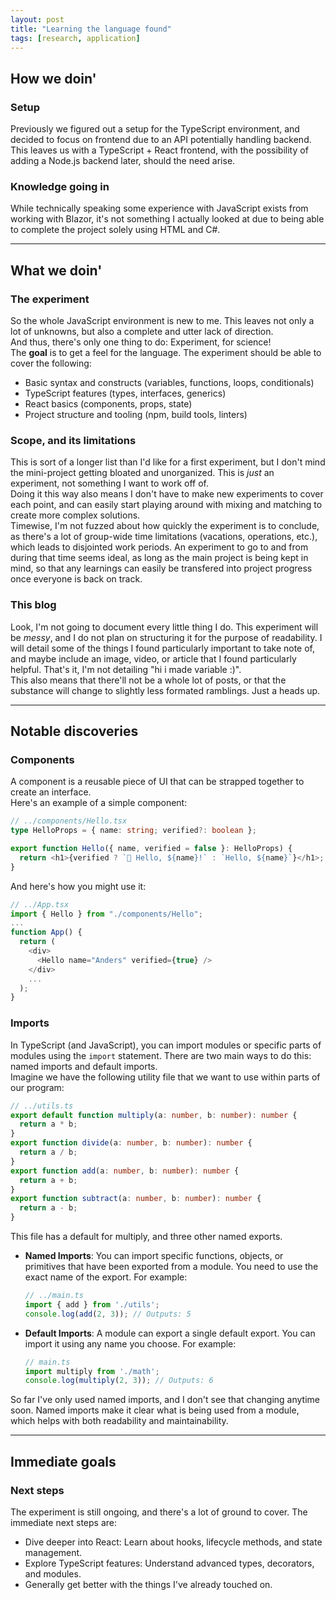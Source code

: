 ```yaml
---
layout: post
title: "Learning the language found"
tags: [research, application]
---
```


## How we doin'
### Setup
Previously we figured out a setup for the TypeScript environment, and decided to focus on frontend due to an API potentially handling backend.  
This leaves us with a TypeScript + React frontend, with the possibility of adding a Node.js backend later, should the need arise.  

### Knowledge going in
While technically speaking some experience with JavaScript exists from working with Blazor, it's not something I actually looked at due to being able to complete the project solely using HTML and C#.  

---

## What we doin'
### The experiment
So the whole JavaScript environment is new to me. This leaves not only a lot of unknowns, but also a complete and utter lack of direction.  
And thus, there's only one  thing to do: Experiment, for science!  
The **goal** is to get a feel for the language. The experiment should be able to cover the following:  
- Basic syntax and constructs (variables, functions, loops, conditionals)
- TypeScript features (types, interfaces, generics)
- React basics (components, props, state)
- Project structure and tooling (npm, build tools, linters)

### Scope, and its limitations
This is sort of a longer list than I'd like for a first experiment, but I don't mind the mini-project getting bloated and unorganized. This is _just_ an experiment, not something I want to work off of.  
Doing it this way also means I don't have to make new experiments to cover each point, and can easily start playing around with mixing and matching to create more complex solutions.  
Timewise, I'm not fuzzed about how quickly the experiment is to conclude, as there's a lot of group-wide time limitations (vacations, operations, etc.), which leads to disjointed work periods. An experiment to go to and from during that time seems ideal, as long as the main project is being kept in mind, so that any learnings can easily be transfered into project progress once everyone is back on track.  

### This blog
Look, I'm not going to document every little thing I do. This experiment will be _messy_, and I do not plan on structuring it for the purpose of readability. I will detail some of the things I found particularly important to take note of, and maybe include an image, video, or article that I found particularly helpful. That's it, I'm not detailing "hi i made variable :)".  
This also means that there'll not be a whole lot of posts, or that the substance will change to slightly less formated ramblings. Just a heads up.  

---

## Notable discoveries
### Components
A component is a reusable piece of UI that can be strapped together to create an interface.  
Here's an example of a simple component:  
  ```typescript
  // ../components/Hello.tsx
  type HelloProps = { name: string; verified?: boolean };

  export function Hello({ name, verified = false }: HelloProps) {
    return <h1>{verified ? `🎉 Hello, ${name}!` : `Hello, ${name}`}</h1>;
  }
  ```
And here's how you might use it:  
  ```typescript
  // ../App.tsx
  import { Hello } from "./components/Hello";
  ...
  function App() {
    return (
      <div>
        <Hello name="Anders" verified={true} />
      </div>
      ...
    );
  }
  ```


### Imports
In TypeScript (and JavaScript), you can import modules or specific parts of modules using the `import` statement. There are two main ways to do this: named imports and default imports.  
Imagine we have the following utility file that we want to use within parts of our program:  
  ```typescript
  // ../utils.ts
  export default function multiply(a: number, b: number): number {
    return a * b;
  }
  export function divide(a: number, b: number): number {
    return a / b;
  }
  export function add(a: number, b: number): number {
    return a + b;
  }
  export function subtract(a: number, b: number): number {
    return a - b;
  }
  ```
This file has a default for multiply, and three other named exports.  
- **Named Imports**: You can import specific functions, objects, or primitives that have been exported from a module. You need to use the exact name of the export. For example:
  ```typescript
  // ../main.ts
  import { add } from './utils';
  console.log(add(2, 3)); // Outputs: 5
  ```
- **Default Imports**: A module can export a single default export. You can import it using any name you choose. For example:
  ```typescript
  // main.ts
  import multiply from './math';
  console.log(multiply(2, 3)); // Outputs: 6
  ```

So far I've only used named imports, and I don't see that changing anytime soon. Named imports make it clear what is being used from a module, which helps with both readability and maintainability.  

---

## Immediate goals
### Next steps
The experiment is still ongoing, and there's a lot of ground to cover. The immediate next steps are:  
- Dive deeper into React: Learn about hooks, lifecycle methods, and state management.
- Explore TypeScript features: Understand advanced types, decorators, and modules.
- Generally get better with the things I've already touched on.